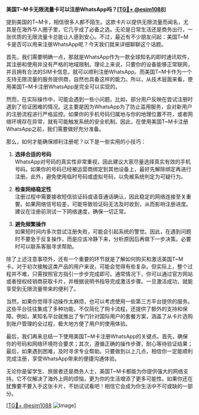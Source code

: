 **美国T~M卡无限流量卡可以注册WhatsApp吗？[[TG💪+ @esim1088](https://t.me/s/esim1088)]**

提到美国的T~M卡，相信很多人都不陌生。这款卡片以提供无限流量而闻名，尤其是在海外华人圈子里，它几乎成了必备之选。无论是日常生活还是商务出行，一张优质的无限流量卡总能让人感到安心。不过，最近有不少朋友问起：美国T~M卡是否可以用来注册WhatsApp呢？今天我们就来详细聊聊这个话题。

首先，我们需要明确一点，那就是WhatsApp作为一款全球知名的即时通讯软件，其注册和使用并没有严格的地域限制。理论上来说，只要你的设备能够正常联网，并且拥有合法的SIM卡信息，就可以顺利注册WhatsApp。而美国T~M卡作为一个支持无限流量的服务提供商，自然也具备这样的能力。所以，从技术层面来看，使用美国T~M卡注册WhatsApp是完全可以实现的。

然而，在实际操作中，可能会遇到一些小问题。比如，部分用户反映在尝试注册时遇到了验证困难的情况。这主要是因为WhatsApp为了防止滥用服务，会对新用户的注册流程进行严格监控。如果你的手机号码归属地与你的地理位置不符，或者网络环境存在异常，就有可能触发系统的安全机制。因此，在使用美国T~M卡注册WhatsApp之前，我们需要做好充分准备。

那么，如何才能确保顺利注册呢？以下是一些实用的小技巧：

1. **选择合适的号码**  
   WhatsApp对号码的真实性非常重视，因此建议大家尽量选择真实有效的手机号码。如果你的号码已经被运营商绑定到其他设备上，最好先解除绑定再进行注册。此外，避免使用临时号码或虚拟号码，以免被系统判定为可疑行为。

2. **检查网络稳定性**  
   注册过程中需要接收短信验证码或语音通话确认，因此稳定的网络连接至关重要。如果网络信号较差，可能导致验证码无法及时收到，从而影响注册进度。建议在注册前测试一下网络速度，确保一切正常。

3. **避免频繁操作**  
   如果短时间内多次尝试注册失败，可能会引起系统的警觉。因此，在遇到问题时不要急于反复操作，而是应该冷静下来，分析原因后再做下一步决策。必要时可以联系客服寻求帮助。

除了上述注意事项外，还有一个重要的环节就是了解如何购买和激活美国T~M卡。对于初次接触这类产品的用户来说，可能会觉得有些复杂。但实际上，整个过程并不难，只需按照官方指引一步步完成即可。通常情况下，你可以通过官方网站或者授权经销商获取卡片，并根据说明书指导完成激活步骤。一旦激活成功，就能享受到无限流量带来的便利了。

当然，如果你觉得手动操作太麻烦，也可以考虑使用一些第三方平台提供的服务。这些平台往往集成了多种功能，不仅简化了购卡流程，还提供了额外的支持和保障。例如，某知名平台就推出了专门针对国际用户的套餐方案，涵盖了从卡片选购到账户管理的全过程，极大地方便了用户的使用体验。

最后，我们再来总结一下使用美国T~M卡注册WhatsApp的关键点。首先，确保你的号码和网络环境符合要求；其次，遵循正确的操作步骤，耐心等待验证结果；最后，如果遇到困难，及时寻求专业帮助。只要做到以上几点，相信你一定能顺利完成注册，享受WhatsApp带来的便捷沟通体验。

无论你是留学生、旅居者还是商务人士，美国T~M卡都能为你提供强大的网络支持。它不仅解决了海外上网的烦恼，更为你的生活增添了更多可能性。如果你还在犹豫要不要入手这张卡片，不妨试试看吧！相信它会成为你生活中不可或缺的一部分。

[[TG💪+ @esim1088](https://t.me/s/esim1088) ![Image](https://i.postimg.cc/4NQfJmqS/Snipaste-2025-05-13-00-14-12.png)]